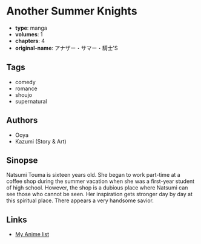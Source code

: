 # Another Summer Knights

-   **type**: manga
-   **volumes**: 1
-   **chapters**: 4
-   **original-name**: アナザー・サマー・騎士'S

## Tags

-   comedy
-   romance
-   shoujo
-   supernatural

## Authors

-   Ooya
-   Kazumi (Story & Art)

## Sinopse

Natsumi Touma is sixteen years old. She began to work part-time at a coffee shop during the summer vacation when she was a first-year student of high school. However, the shop is a dubious place where Natsumi can see those who cannot be seen. Her inspiration gets stronger day by day at this spiritual place. There appears a very handsome savior.

## Links

-   [My Anime list](https://myanimelist.net/manga/12117/Another_Summer_Knights)
